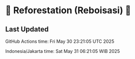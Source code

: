 
# 🌳 Reforestation (Reboisasi) 🌲

## Last Updated

GitHub Actions time: Fri May 30 23:21:05 UTC 2025

Indonesia/Jakarta time: Sat May 31 06:21:05 WIB 2025
